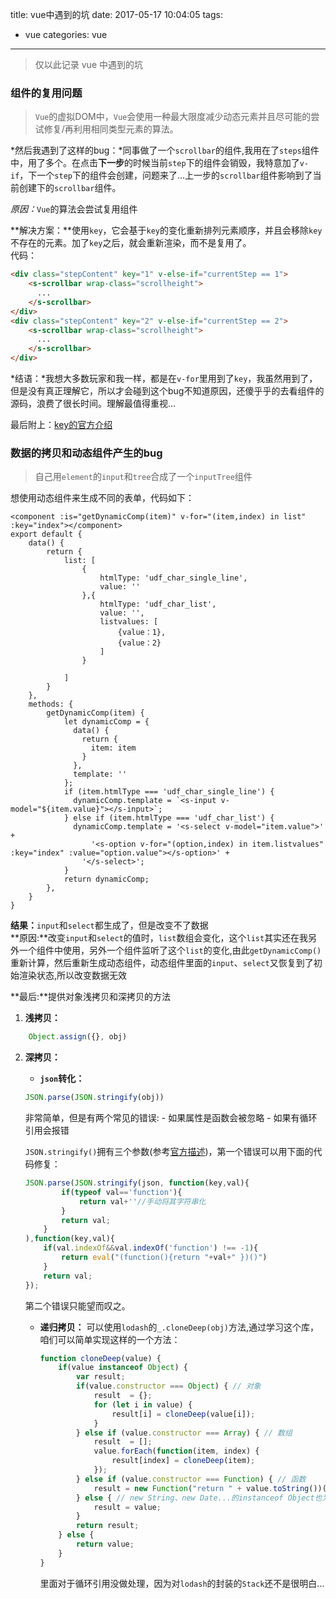title: vue中遇到的坑
date: 2017-05-17 10:04:05
tags:
- vue
categories: vue
---
>仅以此记录 vue 中遇到的坑

### 组件的复用问题
>`Vue`的虚拟DOM中，`Vue`会使用一种最大限度减少动态元素并且尽可能的尝试修复/再利用相同类型元素的算法。  

*然后我遇到了这样的bug：*同事做了一个`scrollbar`的组件,我用在了`steps`组件中，用了多个。在点击**下一步**的时候当前`step`下的组件会销毁，我特意加了`v-if`，下一个`step`下的组件会创建，问题来了...上一步的`scrollbar`组件影响到了当前创建下的`scrollbar`组件。

*原因：*`Vue`的算法会尝试复用组件  

**解决方案：**使用`key`，它会基于`key`的变化重新排列元素顺序，并且会移除`key`不存在的元素。加了`key`之后，就会重新渲染，而不是复用了。    
代码：
``` html
<div class="stepContent" key="1" v-else-if="currentStep == 1">
    <s-scrollbar wrap-class="scrollheight">
      ...
    </s-scrollbar>
</div>
<div class="stepContent" key="2" v-else-if="currentStep == 2">
    <s-scrollbar wrap-class="scrollheight">
      ...
    </s-scrollbar>
</div>
```

*结语：*我想大多数玩家和我一样，都是在`v-for`里用到了`key`，我虽然用到了，但是没有真正理解它，所以才会碰到这个bug不知道原因，还傻乎乎的去看组件的源码，浪费了很长时间。理解最值得重视...

最后附上：[key的官方介绍](https://cn.vuejs.org/v2/api/#key)
<!-- more -->

### 数据的拷贝和动态组件产生的bug
>自己用`element`的`input`和`tree`合成了一个`inputTree`组件

想使用动态组件来生成不同的表单，代码如下：
``` vue
<component :is="getDynamicComp(item)" v-for="(item,index) in list" :key="index"></component>
export default {
    data() {
        return {
            list: [
                {
                    htmlType: 'udf_char_single_line',
                    value: ''
                },{
                    htmlType: 'udf_char_list',
                    value: '',
                    listvalues: [
                        {value：1},
                        {value：2}
                    ]
                }

            ]
        }
    },
    methods: {
        getDynamicComp(item) {
            let dynamicComp = {
              data() {
                return {
                  item: item
                }
              },
              template: ''
            };
            if (item.htmlType === 'udf_char_single_line') {
              dynamicComp.template = `<s-input v-model="${item.value}"></s-input>`;
            } else if (item.htmlType === 'udf_char_list') {
              dynamicComp.template = '<s-select v-model="item.value">' +
                  '<s-option v-for="(option,index) in item.listvalues" :key="index" :value="option.value"></s-option>' +
                '</s-select>';
            }
            return dynamicComp;
        },
    }
}
```
**结果：**`input`和`select`都生成了，但是改变不了数据  
**原因:**改变`input`和`select`的值时，`list`数组会变化，这个`list`其实还在我另外一个组件中使用，另外一个组件监听了这个`list`的变化,由此`getDynamicComp()`重新计算，然后重新生成动态组件，动态组件里面的`input`、`select`又恢复到了初始渲染状态,所以改变数据无效

**最后:**提供对象浅拷贝和深拷贝的方法  

1. **浅拷贝：**
``` js
    Object.assign({}, obj)
```
2. **深拷贝：**
    - **`json`转化：**
    ``` js
    JSON.parse(JSON.stringify(obj))
    ```
    非常简单，但是有两个常见的错误:
         - 如果属性是函数会被忽略
         - 如果有循环引用会报错
         
    `JSON.stringify()`拥有三个参数(参考[官方描述](https://developer.mozilla.org/zh-CN/docs/Web/JavaScript/Reference/Global_Objects/JSON/stringify))，第一个错误可以用下面的代码修复：
    ``` js
    JSON.parse(JSON.stringify(json, function(key,val){
            if(typeof val=='function'){
                return val+''//手动将其字符串化
            }
            return val;
        }
    ),function(key,val){
        if(val.indexOf&&val.indexOf('function') !== -1){
            return eval("(function(){return "+val+" })()")
        }
        return val;
    });
    ```
    第二个错误只能望而叹之。
    - **递归拷贝：**
        可以使用`lodash`的`_.cloneDeep(obj)`方法,通过学习这个库，咱们可以简单实现这样的一个方法：
        ``` js
        function cloneDeep(value) {
            if(value instanceof Object) {
                var result;
                if(value.constructor === Object) { // 对象
                    result  = {};
                    for (let i in value) {
                        result[i] = cloneDeep(value[i]);
                    }
                } else if (value.constructor === Array) { // 数组
                    result  = [];
                    value.forEach(function(item, index) {
                        result[index] = cloneDeep(item);
                    });
                } else if (value.constructor === Function) { // 函数
                    result = new Function("return " + value.toString())();
                } else { // new String、new Date...的instanceof Object也为true，这些基本类型直接赋值
                    result = value;
                }
                return result;
            } else {
                return value;
            }
        }
        ```
        里面对于循环引用没做处理，因为对`lodash`的封装的`Stack`还不是很明白...